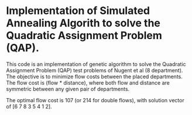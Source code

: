 # Implementation of Simulated Annealing Algorith to solve the Quadratic Assignment Problem (QAP).
This code is an implementation of genetic algorithm to solve the Quadratic Assignment Problem (QAP) test problems 
of Nugent et al (8 department). The objective is to minimize flow costs between the placed departments. The 
flow cost is (flow * distance), where both flow and distance are symmetric between any given pair of departments. 

The optimal flow cost is 107 (or 214 for double flows), with solution vector of [6 7 8 3 5 4 1 2]. 